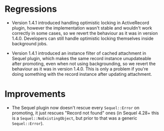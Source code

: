 Regressions
===========

* Version 1.4.1 introduced handling optimistic locking in ActiveRecord plugin,
  however the implementation wasn't stable and wouldn't work correctly in
  some cases, so we revert the behaviour as it was in version 1.4.0. Developers
  can still handle optimistic locking themselves inside background jobs.

* Version 1.4.1 introduced an instance filter of cached attachment in Sequel
  plugin, which makes the same record instance unupdateable after promoting,
  even when not using backgrounding, so we revert the behaviour as it was in
  version 1.4.0. This is only a problem if you're doing something with the
  record instance after updating attachment.

Improvements
============

* The Sequel plugin now doesn't rescue every `Sequel::Error` on promoting, it
  just rescues "Record not found" ones (in Sequel 4.28+ this is a
  `Sequel::NoExistingObject`, but prior to that was a generic `Sequel::Error`).
